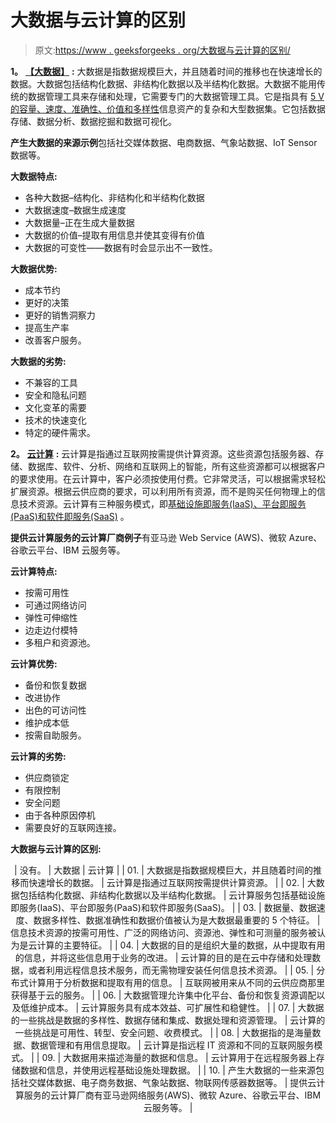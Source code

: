 # 大数据与云计算的区别

> 原文:[https://www . geeksforgeeks . org/大数据与云计算的区别/](https://www.geeksforgeeks.org/difference-between-big-data-and-cloud-computing/)

**1。** [**【大数据】**](https://www.geeksforgeeks.org/what-is-big-data/) **:**
大数据是指数据规模巨大，并且随着时间的推移也在快速增长的数据。大数据包括结构化数据、非结构化数据以及半结构化数据。大数据不能用传统的数据管理工具来存储和处理，它需要专门的大数据管理工具。它是指具有 [5 V 的容量、速度、准确性、价值和多样性](https://www.geeksforgeeks.org/5-vs-of-big-data/)信息资产的复杂和大型数据集。它包括数据存储、数据分析、数据挖掘和数据可视化。

**产生大数据的来源示例**包括社交媒体数据、电商数据、气象站数据、IoT Sensor 数据等。

**大数据特点:**

*   各种大数据–结构化、非结构化和半结构化数据
*   大数据速度–数据生成速度
*   大数据量–正在生成大量数据
*   大数据的价值–提取有用信息并使其变得有价值
*   大数据的可变性——数据有时会显示出不一致性。

**大数据优势:**

*   成本节约
*   更好的决策
*   更好的销售洞察力
*   提高生产率
*   改善客户服务。

**大数据的劣势:**

*   不兼容的工具
*   安全和隐私问题
*   文化变革的需要
*   技术的快速变化
*   特定的硬件需求。

**2。** [**云计算**](https://www.geeksforgeeks.org/cloud-computing/) **:**
云计算是指通过互联网按需提供计算资源。这些资源包括服务器、存储、数据库、软件、分析、网络和互联网上的智能，所有这些资源都可以根据客户的要求使用。在云计算中，客户必须按使用付费。它非常灵活，可以根据需求轻松扩展资源。根据云供应商的要求，可以利用所有资源，而不是购买任何物理上的信息技术资源。云计算有三种服务模式，即[基础设施即服务(IaaS)、平台即服务(PaaS)和软件即服务(SaaS)](https://www.geeksforgeeks.org/cloud-based-services/) 。

**提供云计算服务的云计算厂商例子**有亚马逊 Web Service (AWS)、微软 Azure、谷歌云平台、IBM 云服务等。

**云计算特点:**

*   按需可用性
*   可通过网络访问
*   弹性可伸缩性
*   边走边付模特
*   多租户和资源池。

**云计算优势:**

*   备份和恢复数据
*   改进协作
*   出色的可访问性
*   维护成本低
*   按需自助服务。

**云计算的劣势:**

*   供应商锁定
*   有限控制
*   安全问题
*   由于各种原因停机
*   需要良好的互联网连接。

**大数据与云计算的区别:**

<center>

| 没有。 | 大数据 | 云计算 |
| 01. | 大数据是指数据规模巨大，并且随着时间的推移而快速增长的数据。 | 云计算是指通过互联网按需提供计算资源。 |
| 02. | 大数据包括结构化数据、非结构化数据以及半结构化数据。 | 云计算服务包括基础设施即服务(IaaS)、平台即服务(PaaS)和软件即服务(SaaS)。 |
| 03. | 数据量、数据速度、数据多样性、数据准确性和数据价值被认为是大数据最重要的 5 个特征。 | 信息技术资源的按需可用性、广泛的网络访问、资源池、弹性和可测量的服务被认为是云计算的主要特征。 |
| 04. | 大数据的目的是组织大量的数据，从中提取有用的信息，并将这些信息用于业务的改进。 | 云计算的目的是在云中存储和处理数据，或者利用远程信息技术服务，而无需物理安装任何信息技术资源。 |
| 05. | 分布式计算用于分析数据和提取有用的信息。 | 互联网被用来从不同的云供应商那里获得基于云的服务。 |
| 06. | 大数据管理允许集中化平台、备份和恢复资源调配以及低维护成本。 | 云计算服务具有成本效益、可扩展性和稳健性。 |
| 07. | 大数据的一些挑战是数据的多样性、数据存储和集成、数据处理和资源管理。 | 云计算的一些挑战是可用性、转型、安全问题、收费模式。 |
| 08. | 大数据指的是海量数据、数据管理和有用信息提取。 | 云计算是指远程 IT 资源和不同的互联网服务模式。 |
| 09. | 大数据用来描述海量的数据和信息。 | 云计算用于在远程服务器上存储数据和信息，并使用远程基础设施处理数据。 |
| 10. | 产生大数据的一些来源包括社交媒体数据、电子商务数据、气象站数据、物联网传感器数据等。 | 提供云计算服务的云计算厂商有亚马逊网络服务(AWS)、微软 Azure、谷歌云平台、IBM 云服务等。 |

</center>
